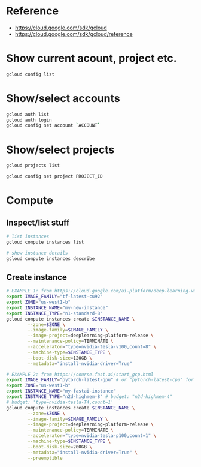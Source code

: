 # Reference
- https://cloud.google.com/sdk/gcloud
- https://cloud.google.com/sdk/gcloud/reference

# Show current acount, project etc.
```sh
gcloud config list
```

# Show/select accounts
```sh
gcloud auth list
gcloud auth login
gcloud config set account `ACCOUNT`
```

# Show/select projects
```sh
gcloud projects list

gcloud config set project PROJECT_ID
```

# Compute

## Inspect/list stuff
```sh
# list instances
gcloud compute instances list

# show instance details
gcloud compute instances describe
```

## Create instance
```sh
# EXAMPLE 1: from https://cloud.google.com/ai-platform/deep-learning-vm/docs/quickstart-cli?hl=en_US
export IMAGE_FAMILY="tf-latest-cu92"
export ZONE="us-west1-b"
export INSTANCE_NAME="my-new-instance"
export INSTANCE_TYPE="n1-standard-8"
gcloud compute instances create $INSTANCE_NAME \
        --zone=$ZONE \
        --image-family=$IMAGE_FAMILY \
        --image-project=deeplearning-platform-release \
        --maintenance-policy=TERMINATE \
        --accelerator="type=nvidia-tesla-v100,count=8" \
        --machine-type=$INSTANCE_TYPE \
        --boot-disk-size=120GB \
        --metadata="install-nvidia-driver=True"
```

```sh
# EXAMPLE 2: from https://course.fast.ai/start_gcp.html
export IMAGE_FAMILY="pytorch-latest-gpu" # or "pytorch-latest-cpu" for non-GPU instances
export ZONE="us-west1-b"
export INSTANCE_NAME="my-fastai-instance"
export INSTANCE_TYPE="n2d-highmem-8" # budget: "n2d-highmem-4"
# budget: 'type=nvidia-tesla-T4,count=1'
gcloud compute instances create $INSTANCE_NAME \
        --zone=$ZONE \
        --image-family=$IMAGE_FAMILY \
        --image-project=deeplearning-platform-release \
        --maintenance-policy=TERMINATE \
        --accelerator="type=nvidia-tesla-p100,count=1" \
        --machine-type=$INSTANCE_TYPE \
        --boot-disk-size=200GB \
        --metadata="install-nvidia-driver=True" \
        --preemptible
```

